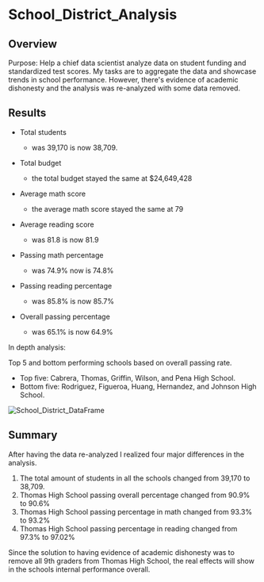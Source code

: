 # School_District_Analysis

## Overview

Purpose: Help a chief data scientist analyze data on student funding and standardized test scores. My tasks are to aggregate the data and showcase trends in school performance. However, there's evidence of academic dishonesty and the analysis was re-analyzed with some data removed.

## Results

- Total students
  
    - was 39,170 is now 38,709.
    
- Total budget

  - the total budget stayed the same at $24,649,428
  
- Average math score

  - the average math score stayed the same at 79
  
- Average reading score

  - was 81.8 is now 81.9
  
- Passing math percentage

  - was 74.9% now is 74.8%
  
- Passing reading percentage

  - was 85.8% is now 85.7%
  
- Overall passing percentage

  - was 65.1% is now 64.9%
  
In depth analysis:

Top 5 and bottom performing schools based on overall passing rate.
  - Top five: Cabrera, Thomas, Griffin, Wilson, and Pena High School.
  - Bottom five: Rodriguez, Figueroa, Huang, Hernandez, and Johnson High School.

![School_District_DataFrame](path/to/School_Data_dataframe.png)

## Summary

After having the data re-analyzed I realized four major differences in the analysis.

1. The total amount of students in all the schools changed from 39,170 to 38,709.
2. Thomas High School passing overall percentage changed from 90.9% to 90.6%
3. Thomas High School passing percentage in math changed from 93.3% to 93.2%
4. Thomas High School passing percentage in reading changed from 97.3% to 97.02%

Since the solution to having evidence of academic dishonesty was to remove all 9th graders from Thomas High School, the real effects will show in the schools internal performance overall.
